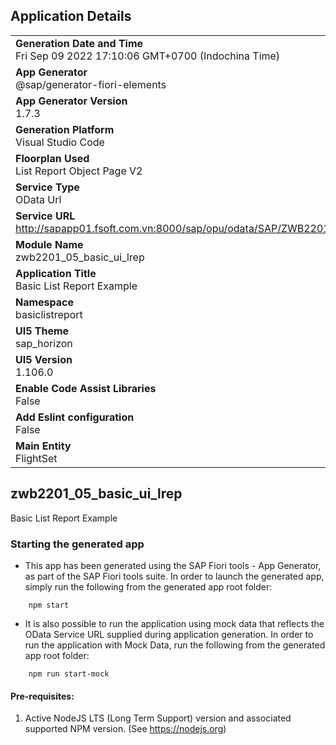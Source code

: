 ## Application Details
|               |
| ------------- |
|**Generation Date and Time**<br>Fri Sep 09 2022 17:10:06 GMT+0700 (Indochina Time)|
|**App Generator**<br>@sap/generator-fiori-elements|
|**App Generator Version**<br>1.7.3|
|**Generation Platform**<br>Visual Studio Code|
|**Floorplan Used**<br>List Report Object Page V2|
|**Service Type**<br>OData Url|
|**Service URL**<br>http://sapapp01.fsoft.com.vn:8000/sap/opu/odata/SAP/ZWB2201_04_HANDLE_GET_SRV
|**Module Name**<br>zwb2201_05_basic_ui_lrep|
|**Application Title**<br>Basic List Report Example|
|**Namespace**<br>basiclistreport|
|**UI5 Theme**<br>sap_horizon|
|**UI5 Version**<br>1.106.0|
|**Enable Code Assist Libraries**<br>False|
|**Add Eslint configuration**<br>False|
|**Main Entity**<br>FlightSet|

## zwb2201_05_basic_ui_lrep

Basic List Report Example

### Starting the generated app

-   This app has been generated using the SAP Fiori tools - App Generator, as part of the SAP Fiori tools suite.  In order to launch the generated app, simply run the following from the generated app root folder:

```
    npm start
```

- It is also possible to run the application using mock data that reflects the OData Service URL supplied during application generation.  In order to run the application with Mock Data, run the following from the generated app root folder:

```
    npm run start-mock
```

#### Pre-requisites:

1. Active NodeJS LTS (Long Term Support) version and associated supported NPM version.  (See https://nodejs.org)


